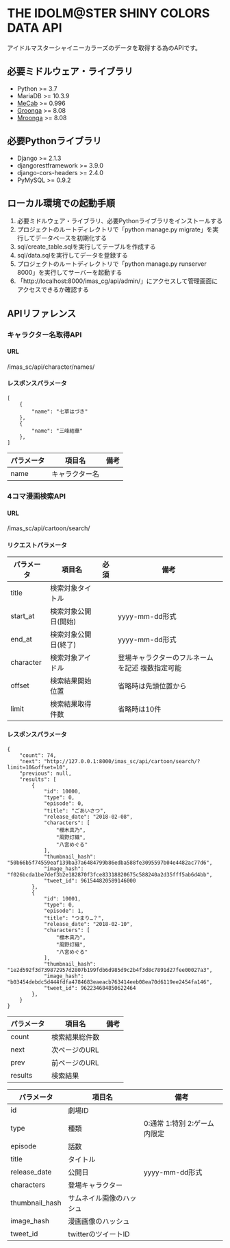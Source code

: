THE IDOLM@STER SHINY COLORS DATA API
===============
アイドルマスターシャイニーカラーズのデータを取得する為のAPIです。

必要ミドルウェア・ライブラリ
---------------
* Python >= 3.7
* MariaDB >= 10.3.9
* [MeCab](http://mecab.googlecode.com/svn/trunk/mecab/doc/index.html) >= 0.996
* [Groonga](http://groonga.org/ja/) >= 8.08
* [Mroonga](http://mroonga.org/ja/) >= 8.08

必要Pythonライブラリ
---------------
* Django >= 2.1.3
* djangorestframework >= 3.9.0
* django-cors-headers >= 2.4.0
* PyMySQL >= 0.9.2

ローカル環境での起動手順
---------------
1. 必要ミドルウェア・ライブラリ、必要Pythonライブラリをインストールする
1. プロジェクトのルートディレクトリで「python manage.py migrate」を実行してデータベースを初期化する
1. sql/create_table.sqlを実行してテーブルを作成する
1. sql/data.sqlを実行してデータを登録する
1. プロジェクトのルートディレクトリで「python manage.py runserver 8000」を実行してサーバーを起動する
1. 「http://localhost:8000/imas_cg/api/admin/」にアクセスして管理画面にアクセスできるか確認する

APIリファレンス
---------------
### キャラクター名取得API
#### URL
/imas_sc/api/character/names/


#### レスポンスパラメータ

    [
        {
            "name": "七草はづき"
        },
        {
            "name": "三峰結華"
        },
    ]


|パラメータ|項目名|備考|
|---|---|---|
|name|キャラクター名| |

### 4コマ漫画検索API
#### URL
/imas_sc/api/cartoon/search/

#### リクエストパラメータ

|パラメータ|項目名|必須|備考|
|---|---|---|---|
|title|検索対象タイトル| | |
|start_at|検索対象公開日(開始)| |yyyy-mm-dd形式|
|end_at|検索対象公開日(終了)| |yyyy-mm-dd形式|
|character|検索対象アイドル| |登場キャラクターのフルネームを記述 複数指定可能|
|offset|検索結果開始位置| |省略時は先頭位置から|
|limit|検索結果取得件数| |省略時は10件|

#### レスポンスパラメータ

    {
        "count": 74,
        "next": "http://127.0.0.1:8000/imas_sc/api/cartoon/search/?limit=10&offset=10",
        "previous": null,
        "results": [
            {
                "id": 10000,
                "type": 0,
                "episode": 0,
                "title": "ごあいさつ",
                "release_date": "2018-02-08",
                "characters": [
                    "櫻木真乃",
                    "風野灯織",
                    "八宮めぐる"
                ],
                "thumbnail_hash": "50b66b5f74559eaf139ba37a6484799b86edba588fe3095597b04e4482ac77d6",
                "image_hash": "f026bcda1be7def3b2e182870f3fce83318820675c588240a2d35fff5ab6d4bb",
                "tweet_id": 961544820589146000
            },
            {
                "id": 10001,
                "type": 0,
                "episode": 1,
                "title": "つまり…？",
                "release_date": "2018-02-10",
                "characters": [
                    "櫻木真乃",
                    "風野灯織",
                    "八宮めぐる"
                ],
                "thumbnail_hash": "1e2d592f3d739872957d2807b199fdb6d985d9c2b4f3d8c7891d27fee00027a3",
                "image_hash": "b03454debdc5d444fdfa4784683eaeacb763414eeb08ea70d6119ee2454fa146",
                "tweet_id": 962234684850622464
            },
        }
    }
    

|パラメータ|項目名|備考|
|---|---|---|
|count|検索結果総件数| |
|next|次ページのURL| |
|prev|前ページのURL| |
|results|検索結果| |

|パラメータ|項目名|備考|
|---|---|---|
|id|劇場ID| |
|type|種類|0:通常 1:特別 2:ゲーム内限定|
|episode|話数| |
|title|タイトル| |
|release_date|公開日|yyyy-mm-dd形式|
|characters|登場キャラクター| |
|thumbnail_hash|サムネイル画像のハッシュ| |
|image_hash|漫画画像のハッシュ| |
|tweet_id|twitterのツイートID| |
